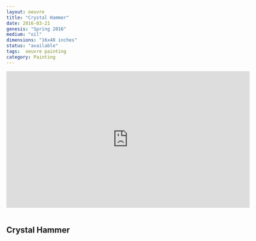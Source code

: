 ```yaml
---
layout: oeuvre 
title: "Crystal Hammer"
date: 2016-03-21
genesis: "Spring 2016"
medium: "oil"
dimensions: "16x48 inches"
status: "available" 
tags:  oeuvre painting 
category: Painting 
---
```



<iframe title="vimeo-player" src="https://player.vimeo.com/video/167660025" width="640" height="360" frameborder="0" allowfullscreen></iframe>

<br>
<br>



## Crystal Hammer 


